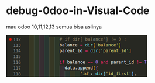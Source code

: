 # debug-0doo-in-Visual-Code
mau odoo 10,11,12,13 semua bisa aslinya


![Screenshot](https://github.com/firmanrizaldi/debug-0doo-in-Visual-Code/blob/master/ss/Screenshot%20from%202020-01-14%2023-08-51.png)
